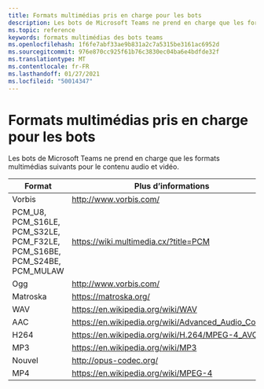 ```yaml
---
title: Formats multimédias pris en charge pour les bots
description: Les bots de Microsoft Teams ne prend en charge que les formats multimédias suivants pour le contenu audio et vidéo.
ms.topic: reference
keywords: formats multimédias des bots teams
ms.openlocfilehash: 1f6fe7abf33ae9b831a2c7a5315be3161ac6952d
ms.sourcegitcommit: 976e870cc925f61b76c3830ec04ba6e4bdfde32f
ms.translationtype: MT
ms.contentlocale: fr-FR
ms.lasthandoff: 01/27/2021
ms.locfileid: "50014347"
---
```

# <a name="supported-media-formats-for-bots"></a>Formats multimédias pris en charge pour les bots

Les bots de Microsoft Teams ne prend en charge que les formats multimédias suivants pour le contenu audio et vidéo.

| Format | Plus d’informations |
| --- | --- |
| Vorbis | http://www.vorbis.com/ |
| PCM_U8, PCM_S16LE, PCM_S32LE, PCM_F32LE, PCM_S16BE, PCM_S24BE, PCM_MULAW | https://wiki.multimedia.cx/?title=PCM |
| Ogg | http://www.vorbis.com/ |
| Matroska | https://matroska.org/ |
| WAV | https://en.wikipedia.org/wiki/WAV |
| AAC | https://en.wikipedia.org/wiki/Advanced_Audio_Coding |
| H264 | https://en.wikipedia.org/wiki/H.264/MPEG-4_AVC |
| MP3 | https://en.wikipedia.org/wiki/MP3 |
| Nouvel | http://opus-codec.org/ |
| MP4 | https://en.wikipedia.org/wiki/MPEG-4 |
